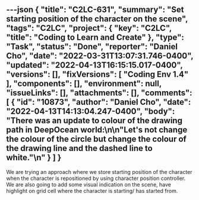 ---json
{
  "title": "C2LC-631",
  "summary": "Set starting position of the character on the scene",
  "tags": "C2LC",
  "project": {
    "key": "C2LC",
    "title": "Coding to Learn and Create"
  },
  "type": "Task",
  "status": "Done",
  "reporter": "Daniel Cho",
  "date": "2022-03-31T13:07:31.746-0400",
  "updated": "2022-04-13T16:15:15.017-0400",
  "versions": [],
  "fixVersions": [
    "Coding Env 1.4"
  ],
  "components": [],
  "environment": null,
  "issueLinks": [],
  "attachments": [],
  "comments": [
    {
      "id": "10873",
      "author": "Daniel Cho",
      "date": "2022-04-13T14:13:04.247-0400",
      "body": "There was an update to colour of the drawing path in DeepOcean world:\n\n\"Let's not change the colour of the circle but change the colour of the drawing line and the dashed line to white.\"\n"
    }
  ]
}
---
We are trying an approach where we store starting position of the character when the character is repositioned by using character position controller. We are also going to add some visual indication on the scene, have highlight on grid cell where the character is starting/ has started from.&#x20;

        